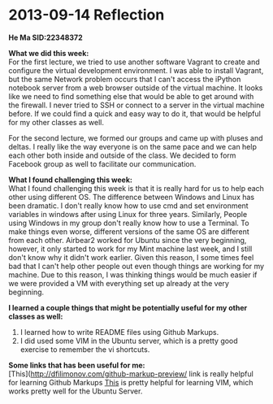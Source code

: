 2013-09-14 Reflection
=====================

**He Ma     SID:22348372**

**What we did this week:**  
For the first lecture, we tried to use another software Vagrant to create and configure the virtual development environment. I was able to install Vagrant, but the same Network problem occurs that I can't access the iPython notebook server from a web browser outside of the virtual machine. It looks like we need to find something else that would be able to get around with the firewall. I never tried to SSH or connect to a server in the virtual machine before. If we could find a quick and easy way to do it, that would be helpful for my other classes as well.  

For the second lecture, we formed our groups and came up with pluses and deltas. I really like the way everyone is on the same pace and we can help each other both inside and outside of the class. We decided to form Facebook group as well to facilitate our communication.  
    
**What I found challenging this week:**  
What I found challenging this week is that it is really hard for us to help each other using different OS. The difference between Windows and Linux has been dramatic. I don't really know how to use cmd and set environment variables in windows after using Linux for three years. Similarly, People using Windows in my group don't really know how to use a Terminal. To make things even worse, different versions of the same OS are different from each other. Airbear2 worked for Ubuntu since the very beginning, however, it only started to work for my Mint machine last week, and I still don't know why it didn't work earlier. Given this reason, I some times feel bad that I can't help other people out even though things are working for my machine. Due to this reason, I was thinking things would be much easier if we were provided a VM with everything set up already at the very beginning.  

**I learned a couple things that might be potentially useful for my other classes as well:**  
1. I learned how to write README files using Github Markups.  
2. I did used some VIM in the Ubuntu server, which is a pretty good exercise to remember the vi shortcuts.     

**Some links that has been useful for me:**  
[This](http://dfilimonov.com/github-markup-preview/ link is really helpful for learning Github Markups
[This](http://www.keyxl.com/aaa8263/290/VIM-keyboard-shortcuts.htm) is pretty helpful for learning VIM, which works pretty well for the Ubuntu Server.  

